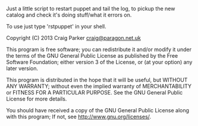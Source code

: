 Just a little script to restart puppet and tail the log, to pickup the
new catalog and check it's doing stuff/what it errors on. 
	
To use just type 'rstpuppet' in your shell.

Copyright (C) 2013 Craig Parker <craig@paragon.net.uk>

This program is free software; you can redistribute it and/or modify
it under the terms of the GNU General Public License as published by
the Free Software Foundation; either version 3 of the License, or
(at your option) any later version.

This program is distributed in the hope that it will be useful,
but WITHOUT ANY WARRANTY; without even the implied warranty of
MERCHANTABILITY or FITNESS FOR A PARTICULAR PURPOSE.  See the
GNU General Public License for more details.

You should have received a copy of the GNU General Public License
along with this program; If not, see <http://www.gnu.org/licenses/>.

